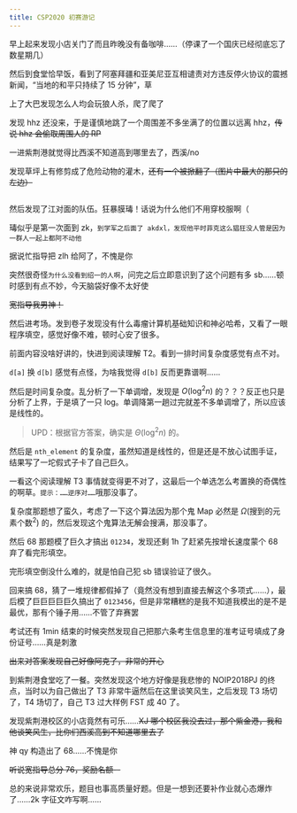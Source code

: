 ```yaml
---
title: CSP2020 初赛游记
---
```


早上起来发现小店关门了而且昨晚没有备咖啡……（停课了一个国庆已经彻底忘了数星期几）

然后到食堂恰早饭，看到了阿塞拜疆和亚美尼亚互相谴责对方违反停火协议的震撼新闻，“当地的和平只持续了 15 分钟”，草

上了大巴发现怎么人均会玩狼人杀，爬了爬了

发现 hhz 还没来，于是谨慎地跳了一个周围差不多坐满了的位置以远离 hhz，~~传说 hhz 会偷取周围人的 RP~~

一进紫荆港就觉得比西溪不知道高到哪里去了，西溪/no

发现草坪上有修剪成了危险动物的灌木，~~还有一个被掀翻了（图片中最大的那只的左边）~~

<div style="width:70%;margin:auto"><img src="https://xyix.gitee.io/images/bear.jpg" alt=""></div>

然后发现了江对面的队伍。狂暴膜瑇！话说为什么他们不用穿校服啊（

瑇似乎是第一次面到 zk，``到学军之后面了 akdxl，发现他平时菲克这么猖狂没人管是因为一群人一起上都阿不动他``

据说忙指导把 zlh 给阿了，不愧是你

突然很奇怪``为什么没看到绍一的人啊``，问完之后立即意识到了这个问题有多 sb……顿时感到有点不妙，今天脑袋好像不太好使

~~宽指导我男神！~~

然后进考场。发到卷子发现没有什么毒瘤计算机基础知识和神必哈希，又看了一眼程序填空，感觉好像不难，顿时心安了很多。

前面内容没啥好讲的，快进到阅读理解 T2。看到一排时间复杂度感觉有点不对。

``d[a]`` 换 ``d[b]`` 感觉有点怪，为啥我觉得 ``d[b]`` 反而更靠谱啊……

然后是时间复杂度。乱分析了一下单调增，发现是 $O(\log^2 n)$ 的？？？反正也只是分析了上界，于是填了一只 log。单调降第一趟过完就差不多单调增了，所以应该是线性的。

> UPD：根据官方答案，确实是 $\Theta(\log^2n)$ 的。

然后是 ``nth_element`` 的复杂度，虽然知道是线性的，但是还是不放心试图手证，结果写了一坨假式子卡了自己巨久。

一看这个阅读理解 T3 事情就变得更不对了，这最后一个单选怎么考置换的奇偶性的啊草。``提示：……逆序对……``哦那没事了。

复杂度那题想了蛮久，考虑了一下这个算法因为那个鬼 Map 必然是 $\Omega(\text{搜到的元素个数}^2)$ 的，然后发现这个鬼算法无解会搜满，那没事了。

然后 68 那题模了巨久才搞出 ``01234``，发现还剩 1h 了赶紧先按增长速度蒙个 68 弃了看完形填空。

完形填空倒没什么难的，就是怕自己犯 sb 错误验证了很久。

回来搞 68，猜了一堆规律都假掉了（竟然没有想到直接去解这个多项式……），最后模了巨巨巨巨巨久搞出了 ``0123456``，但是非常糟糕的是我不知道我模出的是不是最优，那有个锤子用……不管了弃赛罢

考试还有 1min 结束的时候突然发现自己把那六条考生信息里的准考证号填成了身份证号……真是刺激

~~出来对答案发现自己好像阿克了，非常的开心~~

到紫荆港食堂吃了一餐。突然发现这个地方好像是我悲惨的 NOIP2018PJ 的终点，当时以为自己做出了 T3 非常牛逼然后在这里谈笑风生，之后发现 T3 场切了，T4 场切了，自己 T3 过大样例 FST 成 40 了。

发现紫荆港校区的小店竟然有可乐……~~XJ 哪个校区我没去过，那个紫金港，我和他谈笑风生，比你们西溪高到不知道哪里去了~~

神 qy 构造出了 68……不愧是你

~~听说宽指导总分 76，奖励名额--~~

总的来说非常欢乐，题目也事高质量好题。但是一想到还要补作业就心态爆炸了……2k 字征文咋写啊……
